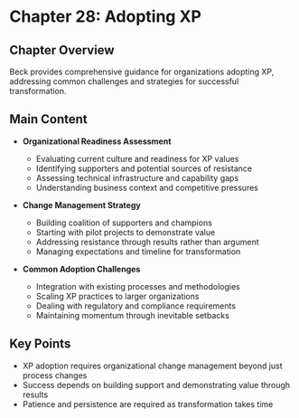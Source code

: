 # Chapter 28: Adopting XP

## Chapter Overview
Beck provides comprehensive guidance for organizations adopting XP, addressing common challenges and strategies for successful transformation.

## Main Content
- **Organizational Readiness Assessment**
  - Evaluating current culture and readiness for XP values
  - Identifying supporters and potential sources of resistance
  - Assessing technical infrastructure and capability gaps
  - Understanding business context and competitive pressures

- **Change Management Strategy**
  - Building coalition of supporters and champions
  - Starting with pilot projects to demonstrate value
  - Addressing resistance through results rather than argument
  - Managing expectations and timeline for transformation

- **Common Adoption Challenges**
  - Integration with existing processes and methodologies
  - Scaling XP practices to larger organizations
  - Dealing with regulatory and compliance requirements
  - Maintaining momentum through inevitable setbacks

## Key Points
- XP adoption requires organizational change management beyond just process changes
- Success depends on building support and demonstrating value through results
- Patience and persistence are required as transformation takes time
